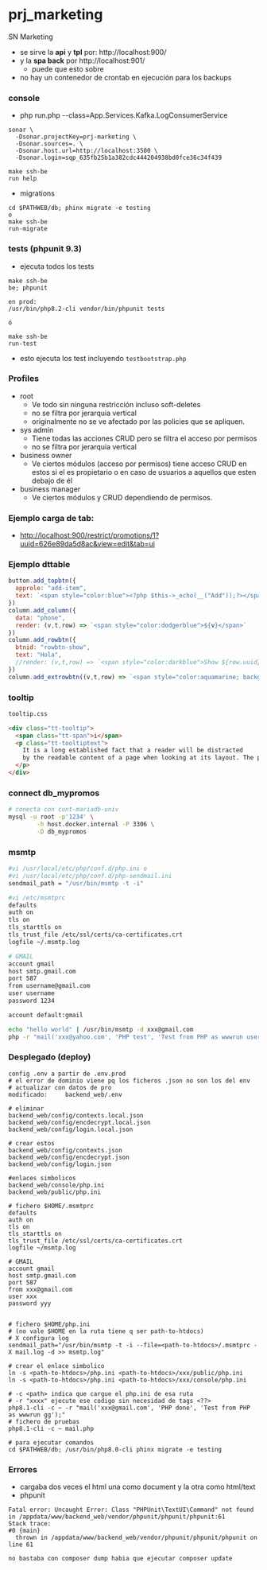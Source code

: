 # prj_marketing
SN Marketing
- se sirve la **api** y **tpl** por: http://localhost:900/
- y la **spa back** por http://localhost:901/
  - puede que esto sobre 
- no hay un contenedor de crontab en ejecución para los backups

### console
- php run.php --class=App.Services.Kafka.LogConsumerService
```
sonar \
  -Dsonar.projectKey=prj-marketing \
  -Dsonar.sources=. \
  -Dsonar.host.url=http://localhost:3500 \
  -Dsonar.login=sqp_635fb25b1a382cdc444204938bd0fce36c34f439

make ssh-be
run help
```
- migrations
```
cd $PATHWEB/db; phinx migrate -e testing
o
make ssh-be
run-migrate
```

### tests (phpunit 9.3)
- ejecuta todos los tests
```
make ssh-be
be; phpunit

en prod:
/usr/bin/php8.2-cli vendor/bin/phpunit tests

ó

make ssh-be
run-test
```
- esto ejecuta los test incluyendo `testbootstrap.php`

### Profiles
- root
  - Ve todo sin ninguna restricción incluso soft-deletes
  - no se filtra por jerarquia vertical
  - originalmente no se ve afectado por las policies que se apliquen.
- sys admin
  - Tiene todas las acciones CRUD pero se filtra el acceso por permisos
  - no se filtra por jerarquia vertical
- business owner
  - Ve ciertos módulos (acceso por permisos) tiene acceso CRUD en estos si el es propietario o en caso de usuarios a 
    aquellos que esten debajo de él
- business manager
  - Ve ciertos módulos y CRUD dependiendo de permisos.
  
### Ejemplo carga de tab:
- [http://localhost:900/restrict/promotions/1?uuid=626e89da5d8ac&view=edit&tab=ui](http://localhost:900/restrict/promotions/1?uuid=626e89da5d8ac&view=edit&tab=ui)

### Ejemplo dttable
```js
button.add_topbtn({
  approle: "add-item",
  text: `<span style="color:blue"><?php $this->_echo(__("Add"));?></span>`,
})
column.add_column({
  data: "phone",
  render: (v,t,row) => `<span style="color:dodgerblue">${v}</span>`
})
column.add_rowbtn({
  btnid: "rowbtn-show",
  text: "Hola",
  //render: (v,t,row) => `<span style="color:darkblue">Show ${row.uuid}</span>`
})
column.add_extrowbtn((v,t,row) => `<span style="color:aquamarine; background: yellow">Extra ${row.id}</span>`)
```
### tooltip
```html
tooltip.css

<div class="tt-tooltip">
  <span class="tt-span">i</span>  
  <p class="tt-tooltiptext">
    It is a long established fact that a reader will be distracted 
    by the readable content of a page when looking at its layout. The point of using Lorem Ipsum is that
  </p>
</div>
```

### connect db_mypromos
```sh
# conecta con cont-mariadb-univ
mysql -u root -p'1234' \
        -h host.docker.internal -P 3306 \
        -D db_mypromos
```
### msmtp
```sh
#vi /usr/local/etc/php/conf.d/php.ini o
#vi /usr/local/etc/php/conf.d/php-sendmail.ini
sendmail_path = "/usr/bin/msmtp -t -i"

#vi /etc/msmtprc
defaults
auth on
tls on
tls_starttls on
tls_trust_file /etc/ssl/certs/ca-certificates.crt
logfile ~/.msmtp.log

# GMAIL
account gmail 
host smtp.gmail.com
port 587 
from username@gmail.com 
user username
password 1234

account default:gmail

echo "hello world" | /usr/bin/msmtp -d xxx@gmail.com
php -r "mail('xxx@yahoo.com', 'PHP test', 'Test from PHP as wwwrun user');"
```
### Desplegado (deploy)
```shell
config .env a partir de .env.prod
# el error de dominio viene pq los ficheros .json no son los del env
# actualizar con datos de pro
modificado:     backend_web/.env

# eliminar
backend_web/config/contexts.local.json
backend_web/config/encdecrypt.local.json
backend_web/config/login.local.json

# crear estos
backend_web/config/contexts.json
backend_web/config/encdecrypt.json
backend_web/config/login.json

#enlaces simbolicos
backend_web/console/php.ini 
backend_web/public/php.ini

# fichero $HOME/.msmtprc
defaults
auth on
tls on
tls_starttls on
tls_trust_file /etc/ssl/certs/ca-certificates.crt
logfile ~/msmtp.log

# GMAIL
account gmail 
host smtp.gmail.com
port 587 
from xxx@gmail.com 
user xxx
password yyy


# fichero $HOME/php.ini 
# (no vale $HOME en la ruta tiene q ser path-to-htdocs)
# X configura log
sendmail_path="/usr/bin/msmtp -t -i --file=<path-to-htdocs>/.msmtprc -X mail.log -d >> msmtp.log"

# crear el enlace simbolico
ln -s <path-to-htdocs>/php.ini <path-to-htdocs>/xxx/public/php.ini
ln -s <path-to-htdocs>/php.ini <path-to-htdocs>/xxx/console/php.ini

# -c <path> indica que cargue el php.ini de esa ruta
# -r "xxxx" ejecute ese codigo sin necesidad de tags <??>
php8.1-cli -c ~ -r "mail('xxx@gmail.com', 'PHP done', 'Test from PHP as wwwrun gg');"
# fichero de pruebas
php8.1-cli -c ~ mail.php

# para ejecutar comandos
cd $PATHWEB/db; /usr/bin/php8.0-cli phinx migrate -e testing
```

### Errores
- cargaba dos veces el html una como document y la otra como html/text
- phpunit
```
Fatal error: Uncaught Error: Class "PHPUnit\TextUI\Command" not found in /appdata/www/backend_web/vendor/phpunit/phpunit/phpunit:61
Stack trace:
#0 {main}
  thrown in /appdata/www/backend_web/vendor/phpunit/phpunit/phpunit on line 61

no bastaba con composer dump habia que ejecutar composer update
```